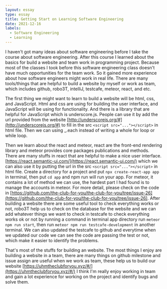 ```yaml
---
layout: essay
type: essay
title: Getting Start on Learning Software Engineering
date: 2021-12-16
labels:
  - Software Engineering
  - Learning
---
```

I haven't got many ideas about software engineering before I take the course about software engineering. After this course I learned about the basics for build a website and team work in programming project. Because most of the classes I took before this software engineering class doesn't have much opportunities for the team work. So it gained more experience about how software engineers might work in real life. There are many tools/things that are helpful to build a website by myself or work as team, which includes github, robo3T, intelliJ, testcafe, meteor, react, and etc.

The first thing we might want to learn to build a website will be html, css, and JavaScript. Html and css are using for building the user interface, and JavaScript will be using for functionality. And there is a library that are helpful for JavaScript which is underscore.js. People can use it by add the url provided from the website [http://underscorejs.org/#](http://underscorejs.org/#) to fill in the src ```<script src="..."></script>``` in html file. Then we can using _.each instead of writing a whole for loop or while loop.

Then we learn about the react and meteor, react are the front-end rendering library and meteor provides core packages publications and methods. There are many stuffs in react that are helpful to make a nice user interface. [https://react.semantic-ui.com/](https://react.semantic-ui.com/) which we can also use it by putting the url in the src ```<script src="..."></script>``` in html file. Create a directory for a project and put ```npx create-react-app app``` in terminal, then put ```cd app``` and npm run will run your app. For meteor, it contains a lot of method we can use, the hardest part I had found is to manage the accounts in meteor. For more detail, please check on the code in [https://github.com/the-club-for-you/the-club-for-you/tree/issue-26](https://github.com/the-club-for-you/the-club-for-you/tree/issue-26). After building a website there are some useful tool to check everything works or not, robo3T help us to check on the database for the website and we can add whatever things we want to check in testcafe to check everything works ok or not by running a command in terminal app directory run ```meteor npm run start```, then run ```meteor npm run testcafe-development``` in another terminal. We can also updated the testcafe to github and everytime when we updated our code we can see the code are passing the test or not, which make it easier to identify the problems.

That's most of the stuffs for building an website. The most things I enjoy are building a website in a team, there are many things on github milestone and issue assign are useful when we work as team, these help us to build our website [https://uhmtheclubforyou.xyz/#/](https://uhmtheclubforyou.xyz/#/) I think I'm really enjoy working in team and gain a lot experience for working on the project and identify bugs and solve them.
